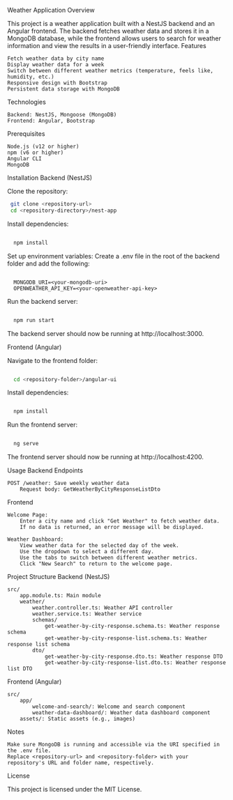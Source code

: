 Weather Application
Overview

This project is a weather application built with a NestJS backend and an Angular frontend. The backend fetches weather data and stores it in a MongoDB database, while the frontend allows users to search for weather information and view the results in a user-friendly interface.
Features

    Fetch weather data by city name
    Display weather data for a week
    Switch between different weather metrics (temperature, feels like, humidity, etc.)
    Responsive design with Bootstrap
    Persistent data storage with MongoDB

Technologies

    Backend: NestJS, Mongoose (MongoDB)
    Frontend: Angular, Bootstrap

Prerequisites

    Node.js (v12 or higher)
    npm (v6 or higher)
    Angular CLI
    MongoDB

Installation
Backend (NestJS)


Clone the repository:

  ```bash
   git clone <repository-url>
   cd <repository-directory>/nest-app
  ```

Install dependencies:

  ```bash

    npm install

  ```

Set up environment variables:
Create a .env file in the root of the backend folder and add the following:

  ```env

    MONGODB_URI=<your-mongodb-uri>
    OPENWEATHER_API_KEY=<your-openweather-api-key>
  ```
Run the backend server:

  ```bash

    npm run start
  ```
The backend server should now be running at http://localhost:3000.

Frontend (Angular)

Navigate to the frontend folder:

  ```bash

    cd <repository-folder>/angular-ui
  ```
Install dependencies:

  ```bash

    npm install
  ```
Run the frontend server:

  ```bash

    ng serve
  ```
The frontend server should now be running at http://localhost:4200.

Usage
Backend Endpoints

    POST /weather: Save weekly weather data
        Request body: GetWeatherByCityResponseListDto

Frontend

    Welcome Page:
        Enter a city name and click "Get Weather" to fetch weather data.
        If no data is returned, an error message will be displayed.

    Weather Dashboard:
        View weather data for the selected day of the week.
        Use the dropdown to select a different day.
        Use the tabs to switch between different weather metrics.
        Click "New Search" to return to the welcome page.

Project Structure
Backend (NestJS)

    src/
        app.module.ts: Main module
        weather/
            weather.controller.ts: Weather API controller
            weather.service.ts: Weather service
            schemas/
                get-weather-by-city-response.schema.ts: Weather response schema
                get-weather-by-city-response-list.schema.ts: Weather response list schema
            dto/
                get-weather-by-city-response.dto.ts: Weather response DTO
                get-weather-by-city-response-list.dto.ts: Weather response list DTO

Frontend (Angular)

    src/
        app/
            welcome-and-search/: Welcome and search component
            weather-data-dashboard/: Weather data dashboard component
        assets/: Static assets (e.g., images)

Notes

    Make sure MongoDB is running and accessible via the URI specified in the .env file.
    Replace <repository-url> and <repository-folder> with your repository's URL and folder name, respectively.

License

This project is licensed under the MIT License.
